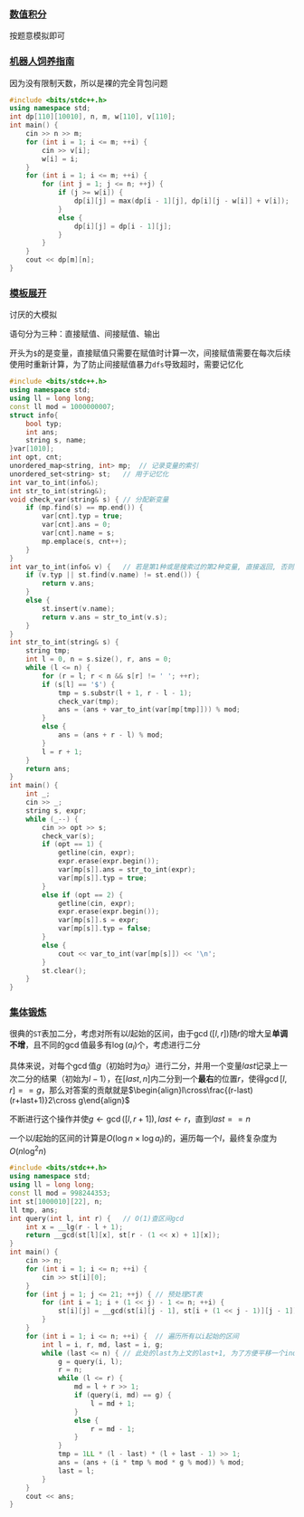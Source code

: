 ### [数值积分](https://sim.csp.thusaac.com/contest/37/problem/0)

按题意模拟即可

### [机器人饲养指南](https://sim.csp.thusaac.com/contest/37/problem/1)

因为没有限制天数，所以是裸的完全背包问题

```c++
#include <bits/stdc++.h>
using namespace std;
int dp[110][10010], n, m, w[110], v[110];
int main() {
    cin >> n >> m;
    for (int i = 1; i <= m; ++i) {
        cin >> v[i];
        w[i] = i;
    }
    for (int i = 1; i <= m; ++i) {
        for (int j = 1; j <= n; ++j) {
            if (j >= w[i]) {
                dp[i][j] = max(dp[i - 1][j], dp[i][j - w[i]] + v[i]);
            }
            else {
                dp[i][j] = dp[i - 1][j];
            }
        }
    }
    cout << dp[m][n];
}
```

### [模板展开](https://sim.csp.thusaac.com/contest/37/problem/2)

讨厌的大模拟

语句分为三种：直接赋值、间接赋值、输出

开头为`$`的是变量，直接赋值只需要在赋值时计算一次，间接赋值需要在每次后续使用时重新计算，为了防止间接赋值暴力`dfs`导致超时，需要记忆化

```c++
#include <bits/stdc++.h>
using namespace std;
using ll = long long;
const ll mod = 1000000007;
struct info{
    bool typ;
    int ans;
    string s, name;
}var[1010];
int opt, cnt;
unordered_map<string, int> mp;	// 记录变量的索引
unordered_set<string> st;	// 用于记忆化
int var_to_int(info&);
int str_to_int(string&);
void check_var(string& s) {	// 分配新变量
    if (mp.find(s) == mp.end()) {
        var[cnt].typ = true;
        var[cnt].ans = 0;
        var[cnt].name = s;
        mp.emplace(s, cnt++);
    }
}
int var_to_int(info& v) {	// 若是第1种或是搜索过的第2种变量, 直接返回, 否则递归计算
    if (v.typ || st.find(v.name) != st.end()) {
        return v.ans;
    }
	else {
        st.insert(v.name);
        return v.ans = str_to_int(v.s);
    }
}
int str_to_int(string& s) {
    string tmp;
	int l = 0, n = s.size(), r, ans = 0;
    while (l <= n) {
        for (r = l; r < n && s[r] != ' '; ++r);
        if (s[l] == '$') {
            tmp = s.substr(l + 1, r - l - 1);
            check_var(tmp);
            ans = (ans + var_to_int(var[mp[tmp]])) % mod;
        }
        else {
            ans = (ans + r - l) % mod;
        }
        l = r + 1;
    }
    return ans;
}
int main() {
    int _;
    cin >> _;
    string s, expr;
    while (_--) {
        cin >> opt >> s;
        check_var(s);
        if (opt == 1) {
			getline(cin, expr);
            expr.erase(expr.begin());
            var[mp[s]].ans = str_to_int(expr);
            var[mp[s]].typ = true;
        }
        else if (opt == 2) {
            getline(cin, expr);
            expr.erase(expr.begin());
            var[mp[s]].s = expr;
            var[mp[s]].typ = false;
        }
        else {
            cout << var_to_int(var[mp[s]]) << '\n';
        }
        st.clear();
    }
}
```

### [集体锻炼](https://sim.csp.thusaac.com/contest/37/problem/3)

很典的`ST`表加二分，考虑对所有以$l$起始的区间，由于$\gcd([l,r])$随$r$的增大呈**单调不增**，且不同的$\gcd$值最多有$\log(a_{l})$个，考虑进行二分

具体来说，对每个$\gcd$值$g$（初始时为$a_{l}$）进行二分，并用一个变量$last$记录上一次二分的结果（初始为$l-1$），在$[last,n]$内二分到一个**最右**的位置$r$，使得$\gcd[l,r]==g$，那么对答案的贡献就是$\begin{align}l\cross\frac{(r-last)(r+last+1)}2\cross g\end{align}$

不断进行这个操作并使$g\leftarrow\gcd([l,r+1]),last\leftarrow r$，直到$last==n$

一个以$l$起始的区间的计算是$O(\log n\times\log a_l)$的，遍历每一个$l$，最终复杂度为$O(n\log^2n)$

```c++
#include <bits/stdc++.h>
using namespace std;
using ll = long long;
const ll mod = 998244353;
int st[1000010][22], n;
ll tmp, ans;
int query(int l, int r) {	// O(1)查区间gcd
    int x = __lg(r - l + 1);
    return __gcd(st[l][x], st[r - (1 << x) + 1][x]);
}
int main() {
    cin >> n;
    for (int i = 1; i <= n; ++i) {
        cin >> st[i][0];
    }
    for (int j = 1; j <= 21; ++j) {	// 预处理ST表
        for (int i = 1; i + (1 << j) - 1 <= n; ++i) {
            st[i][j] = __gcd(st[i][j - 1], st[i + (1 << j - 1)][j - 1]);
        }
    }
    for (int i = 1; i <= n; ++i) {	// 遍历所有以i起始的区间
        int l = i, r, md, last = i, g;
        while (last <= n) {	// 此处的last为上文的last+1, 为了方便平移一个index
            g = query(i, l);
            r = n;
            while (l <= r) {
                md = l + r >> 1;
                if (query(i, md) == g) {
                    l = md + 1;
                }
                else {
                    r = md - 1;
                }
            }
            tmp = 1LL * (l - last) * (l + last - 1) >> 1;
            ans = (ans + (i * tmp % mod * g % mod)) % mod;
            last = l;
        }
    }
    cout << ans;
}